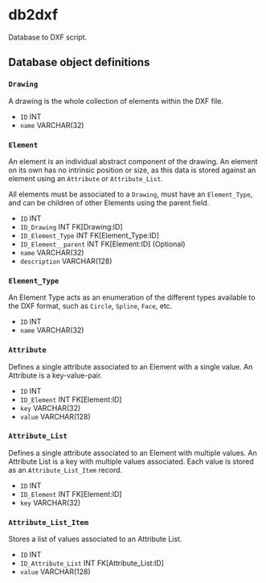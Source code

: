 # db2dxf

Database to DXF script.

Database object definitions
---------------------------

### `Drawing`

A drawing is the whole collection of elements within the DXF file.

* `ID` INT
* `name` VARCHAR(32)

### `Element`

An element is an individual abstract component of the drawing. An element on its own has no intrinsic position or size, as this data is stored against an element using an `Attribute` or `Attribute_List`.

All elements must be associated to a `Drawing`, must have an `Element_Type`, and can be children of other Elements using the parent field.

* `ID` INT
* `ID_Drawing` INT FK[Drawing:ID]
* `ID_Element_Type` INT FK[Element_Type:ID]
* `ID_Element__parent` INT FK[Element:ID] (Optional)
* `name` VARCHAR(32)
* `description` VARCHAR(128)

### `Element_Type`

An Element Type acts as an enumeration of the different types available to the DXF format, such as `Circle`, `Spline`, `Face`, etc.

* `ID` INT
* `name` VARCHAR(32)

### `Attribute`

Defines a single attribute associated to an Element with a single value. An Attribute is a key-value-pair.

* `ID` INT
* `ID_Element` INT FK[Element:ID]
* `key` VARCHAR(32)
* `value` VARCHAR(128)

### `Attribute_List`

Defines a single attribute associated to an Element with multiple values. An Attribute List is a key with multiple values associated. Each value is stored as an `Attribute_List_Item` record.

* `ID` INT
* `ID_Element` INT FK[Element:ID]
* `key` VARCHAR(32)

### `Attribute_List_Item`

Stores a list of values associated to an Attribute List.

* `ID` INT
* `ID_Attribute_List` INT FK[Attribute_List:ID]
* `value` VARCHAR(128)
